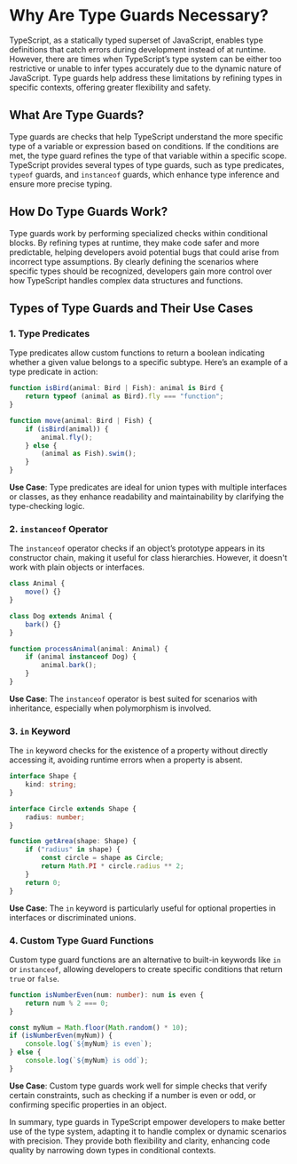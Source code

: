 # Why Are Type Guards Necessary?

TypeScript, as a statically typed superset of JavaScript, enables type definitions that catch errors during development instead of at runtime. However, there are times when TypeScript’s type system can be either too restrictive or unable to infer types accurately due to the dynamic nature of JavaScript. Type guards help address these limitations by refining types in specific contexts, offering greater flexibility and safety.

## What Are Type Guards?

Type guards are checks that help TypeScript understand the more specific type of a variable or expression based on conditions. If the conditions are met, the type guard refines the type of that variable within a specific scope. TypeScript provides several types of type guards, such as type predicates, `typeof` guards, and `instanceof` guards, which enhance type inference and ensure more precise typing.

## How Do Type Guards Work?

Type guards work by performing specialized checks within conditional blocks. By refining types at runtime, they make code safer and more predictable, helping developers avoid potential bugs that could arise from incorrect type assumptions. By clearly defining the scenarios where specific types should be recognized, developers gain more control over how TypeScript handles complex data structures and functions.

## Types of Type Guards and Their Use Cases

### 1. Type Predicates

Type predicates allow custom functions to return a boolean indicating whether a given value belongs to a specific subtype. Here’s an example of a type predicate in action:

```typescript
function isBird(animal: Bird | Fish): animal is Bird {
    return typeof (animal as Bird).fly === "function";
}

function move(animal: Bird | Fish) {
    if (isBird(animal)) {
        animal.fly();
    } else {
        (animal as Fish).swim();
    }
}
```

**Use Case**: Type predicates are ideal for union types with multiple interfaces or classes, as they enhance readability and maintainability by clarifying the type-checking logic.

### 2. `instanceof` Operator

The `instanceof` operator checks if an object’s prototype appears in its constructor chain, making it useful for class hierarchies. However, it doesn't work with plain objects or interfaces.

```typescript
class Animal {
    move() {}
}

class Dog extends Animal {
    bark() {}
}

function processAnimal(animal: Animal) {
    if (animal instanceof Dog) {
        animal.bark();
    }
}
```

**Use Case**: The `instanceof` operator is best suited for scenarios with inheritance, especially when polymorphism is involved.

### 3. `in` Keyword

The `in` keyword checks for the existence of a property without directly accessing it, avoiding runtime errors when a property is absent.

```typescript
interface Shape {
    kind: string;
}

interface Circle extends Shape {
    radius: number;
}

function getArea(shape: Shape) {
    if ("radius" in shape) {
        const circle = shape as Circle;
        return Math.PI * circle.radius ** 2;
    }
    return 0;
}
```

**Use Case**: The `in` keyword is particularly useful for optional properties in interfaces or discriminated unions.

### 4. Custom Type Guard Functions

Custom type guard functions are an alternative to built-in keywords like `in` or `instanceof`, allowing developers to create specific conditions that return `true` or `false`.

```typescript
function isNumberEven(num: number): num is even {
    return num % 2 === 0;
}

const myNum = Math.floor(Math.random() * 10);
if (isNumberEven(myNum)) {
    console.log(`${myNum} is even`);
} else {
    console.log(`${myNum} is odd`);
}
```

**Use Case**: Custom type guards work well for simple checks that verify certain constraints, such as checking if a number is even or odd, or confirming specific properties in an object.

In summary, type guards in TypeScript empower developers to make better use of the type system, adapting it to handle complex or dynamic scenarios with precision. They provide both flexibility and clarity, enhancing code quality by narrowing down types in conditional contexts.